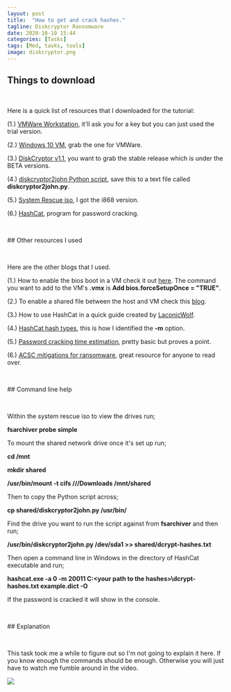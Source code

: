 ```yaml
---
layout: post
title:  "How to get and crack hashes."
tagline: Diskcryptor Ransomware
date: 2020-10-10 15:44
categories: [Tasks]
tags: [Med, tasks, tools]
image: diskcryptor.png
---
```


## Things to download
<p>&nbsp;</p>
Here is a quick list of resources that I downloaded for the tutorial:

(1.) [VMWare Workstation](https://www.vmware.com/au/products/workstation-pro/workstation-pro-evaluation.html), it'll ask you for a key but you can just used the trial version.  

(2.) [Windows 10 VM](https://developer.microsoft.com/en-us/windows/downloads/virtual-machines/), grab the one for VMWare.

(3.) [DiskCryptor v1.1](https://github.com/DavidXanatos/DiskCryptor/releases), you want to grab the stable release which is under the BETA versions.

(4.) [diskcryptor2john Python script](https://raw.githubusercontent.com/openwall/john/a02c068c245e43cdab24e412213562cd461638ba/run/diskcryptor2john.py), save this to a text file called <b>diskcryptor2john.py</b>.

(5.) [System Rescue iso](https://www.system-rescue.org/Download/), I got the i868 version.

(6.) [HashCat](https://hashcat.net/hashcat/), program for password cracking.

<p>&nbsp;</p>
## Other resources I used
<p>&nbsp;</p>
Here are the other blogs that I used.

(1.) How to enable the bios boot in a VM check it out [here](https://kb.vmware.com/s/article/1004129). The command you want to add to the VM's <b>.vmx</b> is <b>Add bios.forceSetupOnce = "TRUE"</b>.

(2.) To enable a shared file between the host and VM check this [blog](https://pureinfotech.com/setup-network-file-sharing-windows-10/).

(3.) How to use HashCat in a quick guide created by [LaconicWolf](https://laconicwolf.com/2018/09/29/hashcat-tutorial-the-basics-of-cracking-passwords-with-hashcat/).

(4.) [HashCat hash types](https://hashcat.net/wiki/doku.php?id=example_hashes), this is how I identified the <b>-m</b> option.

(5.) [Password cracking time estimation](https://www.betterbuys.com/estimating-password-cracking-times/), pretty basic but proves a point.

(6.) [ACSC mitigations for ransomware](https://www.cyber.gov.au/acsc/view-all-content/threats/ransomware), great resource for anyone to read over. 

<p>&nbsp;</p>
## Command line help
<p>&nbsp;</p> 
Within the system rescue iso to view the drives run;

<b>fsarchiver probe simple</b>

To mount the shared network drive once it's set up run;

<b>cd /mnt</b>

<b>mkdir shared</b>

<b>/usr/bin/mount -t cifs //<YOUR HOSTNAME>/Downloads /mnt/shared</b>

Then to copy the Python script across;

<b>cp shared/diskcryptor2john.py /usr/bin/</b>

Find the drive you want to run the script against from <b>fsarchiver</b> and then run;

<b>/usr/bin/diskcryptor2john.py /dev/sda1 >> shared/dcrypt-hashes.txt</b>

Then open a command line in Windows in the directory of HashCat executable and run;

<b>hashcat.exe -a 0 -m 20011 C:\<your path to the hashes>\dcrypt-hashes.txt example.dict -O</b>

If the password is cracked it will show in the console.

<p>&nbsp;</p>
## Explanation
<p>&nbsp;</p>
This task took me a while to figure out so I'm not going to explain it here. If you know enough the commands should be enough. Otherwise you will just have to watch me fumble around in the video.

[![](https://img.youtube.com/vi/Vey-ll3LM3o/maxresdefault.jpg)](https://youtu.be/Vey-ll3LM3o)
